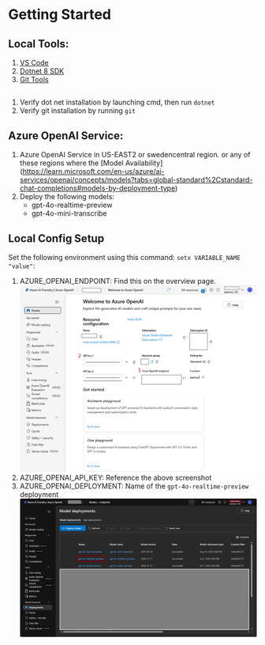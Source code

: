 # Getting Started

## Local Tools:
1. [VS Code](https://code.visualstudio.com/)
2. [Dotnet 8 SDK](https://dotnet.microsoft.com/en-us/download/dotnet/8.0)
3. [Git Tools](https://git-scm.com/downloads/win)

## 
1. Verify dot net installation by launching cmd, then run ``dotnet``
2. Verify git installation by running ```git```

## Azure OpenAI Service:
1. Azure OpenAI Service in US-EAST2 or swedencentral region.  or any of these regions where the  [Model Availability] (https://learn.microsoft.com/en-us/azure/ai-services/openai/concepts/models?tabs=global-standard%2Cstandard-chat-completions#models-by-deployment-type)
2. Deploy the following models:
    - gpt-4o-realtime-preview
    - gpt-4o-mini-transcribe

## Local Config Setup 
Set the following environment using this command: `setx VARIABLE_NAME "value"`:
1. AZURE_OPENAI_ENDPOINT: Find this on the overview page. ![Screenshot](ServiceConfig.png)
2. AZURE_OPENAI_API_KEY: Reference the above screenshot
3. AZURE_OPENAI_DEPLOYMENT: Name of the `gpt-4o-realtime-preview` deployment ![Screenshot](DeploymentName.png)